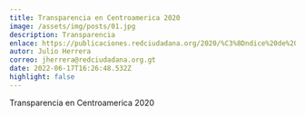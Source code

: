 ```yaml
---
title: Transparencia en Centroamerica 2020
image: /assets/img/posts/01.jpg
description: Transparencia
enlace: https://publicaciones.redciudadana.org/2020/%C3%8Dndice%20de%20Datos%20Abiertos%202019%20-%20Red%20Ciudadana.pdf
autor: Julio Herrera
correo: jherrera@redciudadana.org.gt
date: 2022-06-17T16:26:48.532Z
highlight: false
---
```

Transparencia en Centroamerica 2020